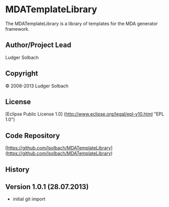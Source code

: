 MDATemplateLibrary
==================
The MDATemplateLibrary is a library of templates for the MDA generator framework.

Author/Project Lead
-------------------
Ludger Solbach

Copyright
---------
© 2008-2013 Ludger Solbach

License
-------
[Eclipse Public License 1.0] (http://www.eclipse.org/legal/epl-v10.html "EPL 1.0")

Code Repository
---------------
[https://github.com/lsolbach/MDATemplateLibrary] (https://github.com/lsolbach/MDATemplateLibrary)

History
-------

Version 1.0.1 (28.07.2013)
--------------------------
* initial git import
